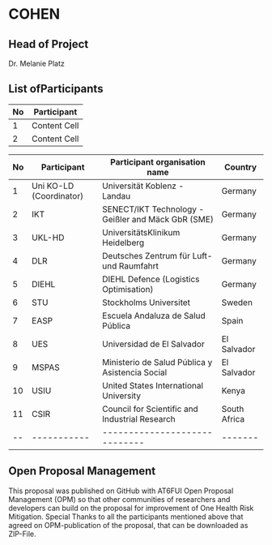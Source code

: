 # COHEN
## Head of Project 
Dr. Melanie Platz


## List ofParticipants 

| No  | Participant |
| ------------- | ------------- |
| 1  | Content Cell  |
| 2  | Content Cell  |


| No | Participant | Participant organisation name | Country |
| -- | ----------- | ----------------------------- | ------- |
| 1  | Uni KO-LD (Coordinator) | Universität Koblenz - Landau | Germany |
| 2  | IKT | SENECT/IKT Technology - Geißler and Mäck GbR (SME) | Germany |
| 3  | UKL-HD | UniversitätsKlinikum Heidelberg | Germany |
| 4  | DLR |  Deutsches Zentrum für Luft- und Raumfahrt | Germany |
| 5  | DIEHL | DIEHL Defence (Logistics Optimisation) | Germany |
| 6  | STU | Stockholms Universitet | Sweden |
| 7  | EASP | Escuela Andaluza de Salud Pública | Spain |
| 8  | UES | Universidad de El Salvador | El Salvador |
| 9  | MSPAS | Ministerio de Salud Pública y Asistencia Social | El Salvador |
| 10 | USIU | United States International University | Kenya |
| 11 | CSIR | Council for Scientific and Industrial Research | South Africa |
| -- | ----------- | ----------------------------- | ------- |

## Open Proposal Management
This proposal was published on GitHub with AT6FUI Open Proposal Management (OPM) so that other communities of researchers and developers can build on the proposal for improvement of One Health Risk Mitigation. Special Thanks to all the participants mentioned above that agreed on OPM-publication of the proposal, that can be downloaded as ZIP-File.
